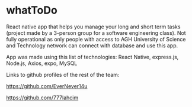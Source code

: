 # whatToDo
React native app that helps you manage your long and short term tasks (project made by a 3-person group for a software engineering class).
Not fully operational as only people with access to AGH University of Science and Technology network can connect with database and use this app.

App was made using this list of technologies: React Native, express.js, Node.js, Axios, expo, MySQL

Links to github profiles of the rest of the team:

https://github.com/EverNever14u

https://github.com/777lahcim
